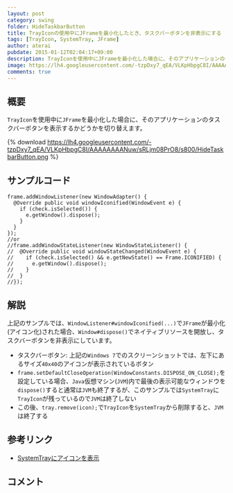 ```yaml
---
layout: post
category: swing
folder: HideTaskbarButton
title: TrayIconの使用中にJFrameを最小化したとき、タスクバーボタンを非表示にする
tags: [TrayIcon, SystemTray, JFrame]
author: aterai
pubdate: 2015-01-12T02:04:17+09:00
description: TrayIconを使用中にJFrameを最小化した場合に、そのアプリケーションのタスクバーボタンを表示するかどうかを切り替えます。
image: https://lh4.googleusercontent.com/-tzpDxy7_qEA/VLKpHbpgC8I/AAAAAAAANuw/sRLjm08PrO8/s800/HideTaskbarButton.png
comments: true
---
```

## 概要
`TrayIcon`を使用中に`JFrame`を最小化した場合に、そのアプリケーションのタスクバーボタンを表示するかどうかを切り替えます。

{% download https://lh4.googleusercontent.com/-tzpDxy7_qEA/VLKpHbpgC8I/AAAAAAAANuw/sRLjm08PrO8/s800/HideTaskbarButton.png %}

## サンプルコード
<pre class="prettyprint"><code>frame.addWindowListener(new WindowAdapter() {
  @Override public void windowIconified(WindowEvent e) {
    if (check.isSelected()) {
      e.getWindow().dispose();
    }
  }
});
//or
//frame.addWindowStateListener(new WindowStateListener() {
//  @Override public void windowStateChanged(WindowEvent e) {
//    if (check.isSelected() &amp;&amp; e.getNewState() == Frame.ICONIFIED) {
//      e.getWindow().dispose();
//    }
//  }
//});
</code></pre>

## 解説
上記のサンプルでは、`WindowListener#windowIconified(...)`で`JFrame`が最小化(アイコン化)された場合、`Window#dispose()`でネイティブリソースを開放し、タスクバーボタンを非表示にしています。

- タスクバーボタン: 上記の`Windows 7`でのスクリーンショットでは、左下にあるサイズ`40x40`のアイコンが表示されているボタン
- `frame.setDefaultCloseOperation(WindowConstants.DISPOSE_ON_CLOSE);`を設定している場合、`Java`仮想マシン(`JVM`)内で最後の表示可能なウィンドウを`dispose()`すると通常は`JVM`も終了するが、このサンプルでは`SystemTray`に`TrayIcon`が残っているので`JVM`は終了しない
- この後、`tray.remove(icon);`で`TrayIcon`を`SystemTray`から削除すると、`JVM`は終了する

<!-- dummy comment line for breaking list -->

## 参考リンク
- [SystemTrayにアイコンを表示](http://ateraimemo.com/Swing/SystemTray.html)

<!-- dummy comment line for breaking list -->

## コメント

